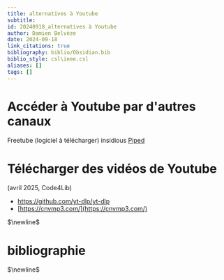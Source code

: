 ```yaml
---
title: alternatives à Youtube
subtitle:
id: 20240918_alternatives à Youtube
author: Damien Belvèze
date: 2024-09-18
link_citations: true
bibliography: biblio/Obsidian.bib
biblio_style: csl\ieee.csl
aliases: []
tags: []
---
```

# Accéder à Youtube par d'autres canaux

Freetube (logiciel à télécharger)
insidious
[Piped](https://jouwbuis.nl/trending)

# Télécharger des vidéos de Youtube

(avril 2025, Code4Lib)
- https://github.com/yt-dlp/yt-dlp
- [https://cnvmp3.com/](https://cnvmp3.com/)



$\newline$
# bibliographie
$\newline$






